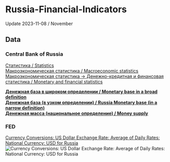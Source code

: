 # Russia-Financial-Indicators
Update 2023-11-08 / November

## Data         
### Central Bank of Russia           
[Статистика / Statistics](https://www.cbr.ru/statistics/)                  
[Макроэкономическая статистика / Macroeconomic statistics](https://www.cbr.ru/statistics/macro_itm)                   
[Макроэкономическая статистика -> Денежно-кредитная и финансовая статистика / Monetary and financial statistics](https://www.cbr.ru/statistics/macro_itm/dkfs/)                 
              
**[Денежная база в широком определении / Monetary base in a broad definition](https://www.cbr.ru/vfs/statistics/ms/mb_bd.xlsx)**                      
**[Денежная база (в узком определении) / Russia Monetary base (in a narrow definition)](https://www.cbr.ru/hd_base/mb_nd)**                             
**[Денежная масса (национальное определение) / Money supply](https://www.cbr.ru/statistics/ms/)**

### FED
[Currency Conversions: US Dollar Exchange Rate: Average of Daily Rates: National Currency: USD for Russia](https://fred.stlouisfed.org/series/CCUSMA02RUM618N)         
![Currency Conversions: US Dollar Exchange Rate: Average of Daily Rates: National Currency: USD for Russia](https://fred.stlouisfed.org/graph/fredgraph.png?g=1cofG)               

